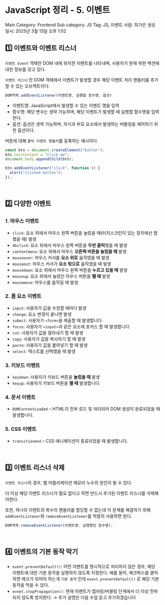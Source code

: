 # JavaScript 정리 - 5. 이벤트

Main Category: Frontend
Sub category: JS
Tag: JS, 이벤트
사람: 최가은
생성 일시: 2025년 3월 13일 오후 1:02

## 1️⃣ 이벤트와 이벤트 리스너

`이벤트 Event` 객체란 DOM 내에 위치한 이벤트를 나타내며, 사용자가 현재 취한 액션에 대한 정보를 갖고 있다.

`이벤트 리스너` 란 DOM 객체에서 이벤트가 발생할 경우 해당 이벤트 처리 핸들러를 추가할 수 있는 오브젝트이다.

```jsx
DOM객체.addEventListener(이벤트명, 실행할 함수명, 옵션)
```

- 이벤트명: JavaScript에서 발생할 수 있는 이벤트 명을 입력
- 함수명: 해당 변수는 생략 가능하며, 해당 이벤트가 발생할 때 실행할 함수명을 입력한다.
- 옵션: 옵션은 생략 가능하며, 자식과 부모 요소에서 발생하는 버블링을 제어하기 위한 옵션이다.

버튼에 대해 `클릭 이벤트 핸들러`를 등록하는 예시이다.

```jsx
const btn = document.createElement("button");
btn.textContent = "click me";
document.body.appendChild(btn);

btn.addEventListener("click", function () {
  alert("clicked button");
});
```

<br>

## 2️⃣ 다양한 이벤트

### 1. 마우스 이벤트

- `click`: 요소 위에서 마우스 왼쪽 버튼을 눌렀을 때(터치스크린이 있는 장치에선 탭 했을 때) 발생
- `dbclick`: 요소 위에서 마우스 왼쪽 버튼을 **두번 클릭**했을 때 발생
- `contextmenu`: 요소 위에서 마우스 **오른쪽 버튼을 눌렀을 때** 발생
- `mouseover`: 마우스 커서를 **요소 위로** 움직였을 때 발생
- `mouseout`: 마우스 커서가 **요소 밖으로** 움직였을 때 발생
- `mousedown`: 요소 위에서 마우스 왼쪽 버튼을 **누르고 있을 때** 발생
- `mouseup`: 요소 위에서 눌렀던 마우스 버튼을 **뗄 때** 발생
- `mousemove`: 마우스를 움직일 때 발생

### 2. 폼 요소 이벤트

- `input`: 사용자가 값을 수정할 때마다 발생
- `change`: 요소 변경이 끝나면 발생
- `submit`: 사용자가 `<form>`을 제출할 때 발생합니다.
- `focus`: 사용자가 `<input>`과 같은 요소에 포커스 할 때 발생합니다.
- `cut`: 사용자가 값을 잘라내기 할 때 발생
- `copy`: 사용자가 값을 복사하기 할 때 발생
- `paste`: 사용자가 값을 붙여넣기 할 때 발생
- `select`: 텍스트를 선택했을 때 발생

### 3. 키보드 이벤트

- `keydown`: 사용자가 키보드 버튼을 **눌렀을 때** 발생
- `keyup`: 사용자가 키보드 버튼을 **뗄 때** 발생합니다.

### 4. 문서 이벤트

- `DOMContentLoaded` – HTML이 전부 로드 및 처리되어 DOM 생성이 완료되었을 때 발생합니다.

### 5. CSS 이벤트

- `transitionend` – CSS 애니메이션이 종료되었을 때 발생합니다.

<br>

## 3️⃣ 이벤트 리스너 삭제

`이벤트 리스너`의 경우, 웹 어플리케이션 메모리 누수의 원인이 될 수 있다.

더 이상 해당 이벤트 리스너가 필요 없다고 하면 반드시 추가된 이벤트 리스너를 삭제해야한다.

또한, 하나의 이벤트의 복수의 핸들러를 할당할 수 없는데 이 문제를 해결하기 위해 `addEventListener`와 `removeEventListener`를 적절히 사용하면 된다.

```jsx
DOM객체.removeEventListener(이벤트명, 실행했던 함수명);
```

<br>

## 4️⃣ 이벤트의 기본 동작 막기

- `event.preventDefault()`: 어떤 이벤트를 명시적으로 처리하지 않은 경우, 해당 이벤트에 대한 기본 동작을 실행하지 않도록 지정한다.
  예를 들어, 체크박스를 클릭하면 체크가 되어야 하는게 `기본 동작` 인데 `event.preventDefault()` 로 해당 기본 동작을 막을 수 있다.
- `evnet.stopPropagation()`: 현재 이벤트가 캡처링/버블링 단계에서 더 이상 전파되지 않도록 방지한다.
  → 추가 설명은 다음 수업 듣고 추가하겠습니다
